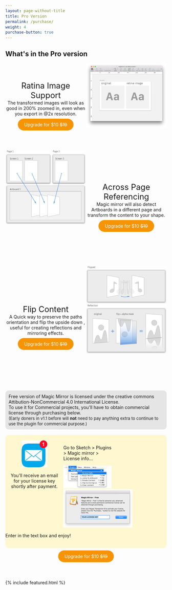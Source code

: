 ```yaml
---
layout: page-without-title
title: Pro Version
permalink: /purchase/
weight: 4
purchase-button: true
---
```


<style type="text/css">
	.purchase-button
	{
	    color: #fff !important;
		background-color: #F79403;
		padding: 10px 20px 10px 20px;
		border-radius: 20px;
		text-decoration: none !important;
	}

	.custom-button-nav
	{
		margin: 0 0px 0 10px;
	}

	.first-block-left
	{
		width:50%;
		float:left;
		padding: 55px 0;
	}

	.page-heading
	{
		text-align:center;
		font-size: 25px;
	}

	.first-block-right
	{
		width:50%;
		float:right;
	}

	.clear
	{
		clear: both;
	}

	.second-block-left
	{
		width: 50%;
		float: left;
	}

	.second-block-right
	{
		width: 50%;
		float: right;
		padding: 100px 0px;
	}

	.third-block-left
	{
		width: 50%;
		float: left;
		padding: 120px 0;
	}

	.third-block-right
	{
		width: 50%;
		float: right;
	}

	.fourth-block
	{
		width: 100%;
		background-color: #E5E5E5;
		border-radius: 10px;
	}

	.fourth-block-center
	{
		padding: 10px 10px 10px 10px;
	}

	.fourth-block-center span
	{
		font-size: 13px;
	}

	.fourth-block-center span span
	{
		font-weight: bold;
	}

	.fifth-block
	{
		background-color: #FFF7D0;
		width:100%;
		border-radius: 10px;
	}

	.fifth-first
	{
		float: left;
		width: 30%;
		padding: 0 15px 0 15px;
		text-align: center;
	}

	.fifth-second
	{
		float: left;
		width: 30%;
		padding: 0 20px 0 0px;
	}

	.sixth-block
	{
		width: 100%;
		text-align: center;
	}

	.seventh-block
	{
		width: 100%;
		background-color: #FAFAFA;
	}

	.seventh-first
	{
		width: 23%;
		float: left;
	}

	.seventh-second
	{
		width: 23%;
		float: left;
		padding: 0 15px 0 0;
	}

	.seventh-third
	{
		width: 23%;
		float: left;
		padding: 0 0px 0 10px;
	}

	.seventh-fourth
	{
		width: 23%;
		float: right;
	}


</style>

## What's in the Pro version

<div class="first-block">
	<div class="first-block-left">
		<div class="page-heading">Ratina Image Support</div>
		<div style="text-align:center;">
			The transformed images will look as good in 200% zoomed in, even when you export in @2x resolution.
			<br><br>
			<a href="/proceed-to-purchase/" class="purchase-button">Upgrade for $10 <s>$19</s></a>
		</div>
	</div>
	<div class="first-block-right">
		<img src="/images/purchase-retina-image.png">
	</div>
</div>
<div class="clear"></div>
<br>
<div class="second-block">
	<div class="second-block-left">
		<img src="/images/purchase-across-page-rendering copy.png">
	</div>
	<div class="second-block-right">
		<div class="page-heading">Across Page Referencing</div>
		<div style="text-align:center;">
			Magic mirror will also detect Artboards in a different page and transform the content to your shape.
			<br><br>
			<a href="/proceed-to-purchase/" class="purchase-button">Upgrade for $10 <s>$19</s></a>
		</div>
	</div>
</div>
<div class="clear"></div>
<br>
<div class="third-block">
	<div class="third-block-left">
		<div class="page-heading">Flip Content</div>
		<div style="text-align:center;">
			A Quick way to preserve the paths orientation and flip the upside down , useful for creating reflections and mirroring effects.
			<br><br>
			<a href="/proceed-to-purchase/" class="purchase-button">Upgrade for $10 <s>$19</s></a>
		</div>
	</div>
	<div class="third-block-right">
		<img src="/images/purchase-flip-content.png">
	</div>
</div>
<div class="clear"></div>
<br>
<div class="fourth-block">
	<div class="fourth-block-center">
		Free version of Magic Mirror is licensed under the creative commons Attibution-NonCommercial 4.0 International License.
		<br>
		To use it for Commercial projects, you'll have to obtain commercial license through purchasing below.
		<br>
		<span>
			(Early doners in v1.1 before will <span>not</span> need to pay anything extra to continue to use the plugin for commercial purpose.)
		</span>
	</div>
</div>
<div class="clear"></div>
<br>
<div class="fifth-block">
	<br>
	<div class="fifth-first">
		<img src="/images/tips-mail.png">
		<p>You'll receive an email for your license key shortly after payment.</p>
	</div>
	<div class="fifth-second">
		<p>Go to Sketch > Plugins > Magic mirror > License info...</p>
		<img src="/images/tips-menu.png">
	</div>
	<div class="fifth-third">
		<img src="/images/tips-input.png">
		<p>Enter in the text box and enjoy!</p>
	</div>
	<br>
</div>
<br>
<div class="sixth-block">
	<a href="/proceed-to-purchase/" class="purchase-button">Upgrade for $10 <s>$19</s></a>
</div>
<br><br><br>

{% include featured.html %}

